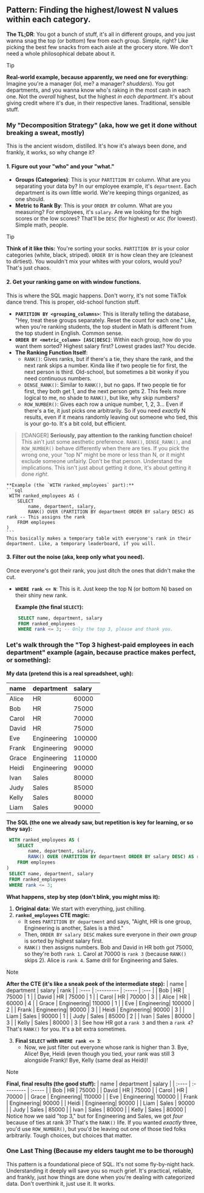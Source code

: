 ## Pattern: Finding the highest/lowest N values within each category.

**The TL;DR**: You got a bunch of stuff, it's all in different groups, and you just wanna snag the top (or bottom) few from each group. Simple, right? Like picking the best few snacks from each aisle at the grocery store. We don't need a whole philosophical debate about it.

> [!TIP]
> **Real-world example, because apparently, we need one for everything:**
> Imagine you're a manager (lol, me? a manager? *shudders*). You got departments, and you wanna know who's raking in the most cash in each one. Not the *overall* highest, but the highest *in each department*. It's about giving credit where it's due, in their respective lanes. Traditional, sensible stuff.

### My "Decomposition Strategy" (aka, how we get it done without breaking a sweat, mostly)

This is the ancient wisdom, distilled. It's how it's always been done, and frankly, it works, so why change it?

#### 1. Figure out your "who" and your "what."

*   **Groups (Categories)**: This is your `PARTITION BY` column. What are you separating your data by? In our employee example, it's `department`. Each department is its own little world. We're keeping things organized, as one should.
*   **Metric to Rank By**: This is your `ORDER BY` column. What are you measuring? For employees, it's `salary`. Are we looking for the high scores or the low scores? That'll be `DESC` (for highest) or `ASC` (for lowest). Simple math, people.

> [!TIP]
> **Think of it like this:**
> You're sorting your socks. `PARTITION BY` is your color categories (white, black, striped). `ORDER BY` is how clean they are (cleanest to dirtiest). You wouldn't mix your whites with your colors, would you? That's just chaos.

#### 2. Get your ranking game on with window functions.

This is where the SQL magic happens. Don't worry, it's not some TikTok dance trend. This is proper, old-school function stuff.

*   **`PARTITION BY <grouping_columns>`**: This is literally telling the database, "Hey, treat these groups separately. Reset the count for each one." Like, when you're ranking students, the top student in Math is different from the top student in English. Common sense.
*   **`ORDER BY <metric_column> [ASC|DESC]`**: Within each group, how do you want them sorted? Highest salary first? Lowest grades last? You decide.
*   **The Ranking Function Itself**:
    *   `RANK()`: Gives ranks, but if there's a tie, they share the rank, and the next rank skips a number. Kinda like if two people tie for first, the next person is third. Old-school, but sometimes a bit wonky if you need continuous numbers.
    *   `DENSE_RANK()`: Similar to `RANK()`, but no gaps. If two people tie for first, they both get 1, and the next person gets 2. This feels more logical to me, no shade to `RANK()`, but like, why skip numbers?
    *   `ROW_NUMBER()`: Gives each row a unique number, 1, 2, 3... Even if there's a tie, it just picks one arbitrarily. So if you need *exactly* N results, even if it means randomly leaving out someone who tied, this is your go-to. It's a bit cold, but efficient.
    
> [!DANGER]
> **Seriously, pay attention to the ranking function choice!**
> This ain't just some aesthetic preference. `RANK()`, `DENSE_RANK()`, and `ROW_NUMBER()` behave differently when there are ties. If you pick the wrong one, your "top N" might be more or less than N, or it might exclude someone unfairly. Don't be that person. Understand the implications. This isn't just about getting it done, it's about getting it done *right*.

    **Example (the `WITH ranked_employees` part):**
    ```sql
     WITH ranked_employees AS (
        SELECT
            name, department, salary,
            RANK() OVER (PARTITION BY department ORDER BY salary DESC) AS rank -- This assigns the rank
        FROM employees
    )
    ```
    This basically makes a temporary table with everyone's rank in their department. Like, a temporary leaderboard, if you will.

#### 3. Filter out the noise (aka, keep only what you need).

Once everyone's got their rank, you just ditch the ones that didn't make the cut.

*   **`WHERE rank <= N`**: This is it. Just keep the top N (or bottom N) based on their shiny new rank.

    **Example (the final `SELECT`):**
    ```sql
     SELECT name, department, salary
     FROM ranked_employees
     WHERE rank <= 3; -- Only the top 3, please and thank you.
    ```

### Let's walk through the "Top 3 highest-paid employees in each department" example (again, because practice makes perfect, or something):

**My data (pretend this is a real spreadsheet, ugh):**

| name      | department | salary |
| :-------- | :--------- | :----- |
| Alice     | HR         | 60000  |
| Bob       | HR         | 75000  |
| Carol     | HR         | 70000  |
| David     | HR         | 75000  |
| Eve       | Engineering| 100000 |
| Frank     | Engineering| 90000  |
| Grace     | Engineering| 110000 |
| Heidi     | Engineering| 90000  |
| Ivan      | Sales      | 80000  |
| Judy      | Sales      | 85000  |
| Kelly     | Sales      | 80000  |
| Liam      | Sales      | 90000  |

**The SQL (the one we already saw, but repetition is key for learning, or so they say):**

```sql
 WITH ranked_employees AS (
    SELECT
        name, department, salary,
        RANK() OVER (PARTITION BY department ORDER BY salary DESC) AS rank
    FROM employees
)
 SELECT name, department, salary
 FROM ranked_employees
 WHERE rank <= 3;
```

**What happens, step by step (don't blink, you might miss it):**

1.  **Original data:** We start with everything, just chilling.
2.  **`ranked_employees` CTE magic:**
    *   It sees `PARTITION BY department` and says, "Aight, HR is one group, Engineering is another, Sales is a third."
    *   Then, `ORDER BY salary DESC` makes sure everyone in *their own group* is sorted by highest salary first.
    *   `RANK()` then assigns numbers. Bob and David in HR both got 75000, so they're both `rank 1`. Carol at 70000 is `rank 3` (because `RANK()` skips 2). Alice is `rank 4`. Same drill for Engineering and Sales.

> [!NOTE]
> **After the CTE (it's like a sneak peek of the intermediate step):**
> | name  | department | salary | rank |
> | :---- | :--------- | :----- | :--- |
> | Bob   | HR         | 75000  | 1    |
> | David | HR         | 75000  | 1    |
> | Carol | HR         | 70000  | 3    |
> | Alice | HR         | 60000  | 4    |
> | Grace | Engineering| 110000 | 1    |
> | Eve   | Engineering| 100000 | 2    |
> | Frank | Engineering| 90000  | 3    |
> | Heidi | Engineering| 90000  | 3    |
> | Liam  | Sales      | 90000  | 1    |
> | Judy  | Sales      | 85000  | 2    |
> | Ivan  | Sales      | 80000  | 3    |
> | Kelly | Sales      | 80000  | 3    |
> See how HR got a `rank 3` and then a `rank 4`? That's `RANK()` for you. It's a bit extra sometimes.

3.  **Final `SELECT` with `WHERE rank <= 3`**:
    *   Now, we just filter out everyone whose rank is higher than 3. Bye, Alice! Bye, Heidi (even though you tied, your rank was still 3 alongside Frank)! Bye, Kelly (same deal as Heidi)!

> [!NOTE]
> **Final, final results (the good stuff):**
> | name  | department | salary |
> | :---- | :--------- | :----- |
> | Bob   | HR         | 75000  |
> | David | HR         | 75000  |
> | Carol | HR         | 70000  |
> | Grace | Engineering| 110000 |
> | Eve   | Engineering| 100000 |
> | Frank | Engineering| 90000  |
> | Heidi | Engineering| 90000  |
> | Liam  | Sales      | 90000  |
> | Judy  | Sales      | 85000  |
> | Ivan  | Sales      | 80000  |
> | Kelly | Sales      | 80000  |
> Notice how we said "top 3," but for Engineering and Sales, we got *four* because of ties at rank 3? That's the `RANK()` life. If you wanted *exactly* three, you'd use `ROW_NUMBER()`, but you'd be leaving out one of those tied folks arbitrarily. Tough choices, but choices that matter.

### One Last Thing (Because my elders taught me to be thorough)

This pattern is a foundational piece of SQL. It's not some fly-by-night hack. Understanding it deeply will save you so much grief. It's practical, reliable, and frankly, just how things are done when you're dealing with categorized data. Don't overthink it, just use it. It works.
